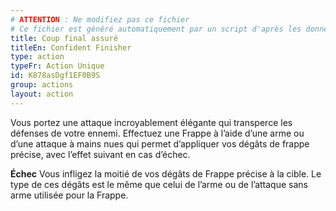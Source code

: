 ```yaml
---
# ATTENTION : Ne modifiez pas ce fichier
# Ce fichier est généré automatiquement par un script d'après les données du module Foundry VTT officiel et de sa traduction
title: Coup final assuré
titleEn: Confident Finisher
type: action
typeFr: Action Unique
id: K878asDgf1EF0B9S
group: actions
layout: action
---
```

<p>Vous portez une attaque incroyablement élégante qui transperce les défenses de votre ennemi. Effectuez une <a class="entity-link" draggable="true" data-pack="pf2e.actionspf2e" data-id="VjxZFuUXrCU94MWR">Frappe</a> à l’aide d’une arme ou d’une attaque à mains nues qui permet d’appliquer vos dégâts de frappe précise, avec l’effet suivant en cas d’échec.&nbsp;</p><p><strong>Échec</strong> Vous infligez la moitié de vos dégâts de <a class="entity-link" draggable="true" data-pack="pf2e.classfeatures" data-id="RQH6vigvhmiYKKjg"> Frappe précise</a> à la cible. Le type de ces dégâts est le même que celui de l’arme ou de l’attaque sans arme utilisée pour la Frappe.</p>
